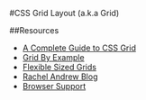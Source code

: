 #CSS Grid Layout (a.k.a Grid)

##Resources
- [A Complete Guide to CSS Grid](https://css-tricks.com/snippets/css/complete-guide-grid/)
- [Grid By Example](http://gridbyexample.com/examples/)
- [Flexible Sized Grids](https://rachelandrew.co.uk/archives/2016/04/12/flexible-sized-grids-with-auto-fill-and-minmax/)
- [Rachel Andrew Blog](https://rachelandrew.co.uk/archives/)
- [Browser Support](http://caniuse.com/#feat=css-grid)
